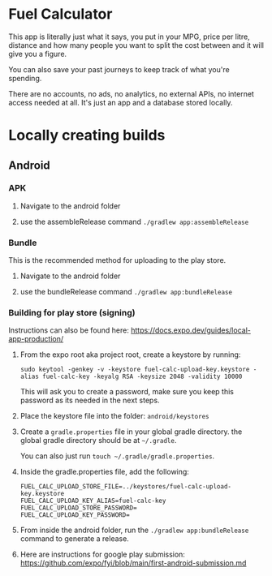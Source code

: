 # Fuel Calculator

This app is literally just what it says, you put in your MPG, price per litre, distance and how many people you want to split the cost between and it will give you a figure.

You can also save your past journeys to keep track of what you're spending.

There are no accounts, no ads, no analytics, no external APIs, no internet access needed at all. It's just an app and a database stored locally.

# Locally creating builds

## Android

### APK

1. Navigate to the android folder

2. use the assembleRelease command
   `./gradlew app:assembleRelease`

### Bundle

This is the recommended method for uploading to the play store.

1. Navigate to the android folder

2. use the bundleRelease command
   `./gradlew app:bundleRelease`

### Building for play store (signing)

Instructions can also be found here: https://docs.expo.dev/guides/local-app-production/

1. From the expo root aka project root, create a keystore by running:

    ```
    sudo keytool -genkey -v -keystore fuel-calc-upload-key.keystore -alias fuel-calc-key -keyalg RSA -keysize 2048 -validity 10000
    ```

    This will ask you to create a password, make sure you keep this password as its needed in the next steps.

2. Place the keystore file into the folder: `android/keystores`

3. Create a `gradle.properties` file in your global gradle directory.
   the global gradle directory should be at `~/.gradle`.

    You can also just run `touch ~/.gradle/gradle.properties`.

4. Inside the gradle.properties file, add the following:

    ```
    FUEL_CALC_UPLOAD_STORE_FILE=../keystores/fuel-calc-upload-key.keystore
    FUEL_CALC_UPLOAD_KEY_ALIAS=fuel-calc-key
    FUEL_CALC_UPLOAD_STORE_PASSWORD=
    FUEL_CALC_UPLOAD_KEY_PASSWORD=
    ```

5. From inside the android folder, run the `./gradlew app:bundleRelease` command to generate a release.

6. Here are instructions for google play submission: https://github.com/expo/fyi/blob/main/first-android-submission.md
